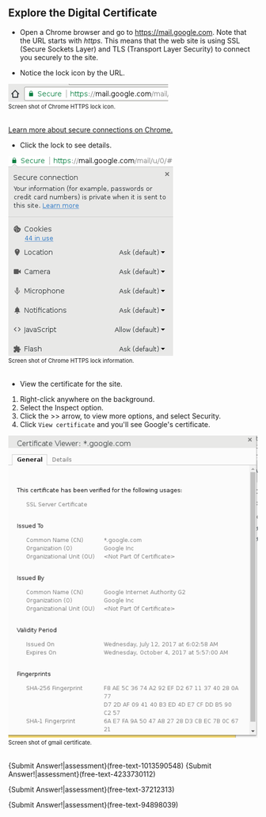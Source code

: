 
## Explore the Digital Certificate
 - Open a Chrome browser and go to https://mail.google.com.
Note that the URL starts with *https*. This means that the web site is using SSL (Secure Sockets Layer) and TLS (Transport Layer Security) to connect you securely to the site.

 - Notice the lock icon by the URL. 
<figure class="snippetimg" style="margin:0; width:100%">
  <img src=".guides/img/https-lock-icon.png">
  <figcaption style="font-size: 0.8em; text-align: left;">  Screen shot of Chrome HTTPS lock icon.</figcaption>  
</figure>
<br>


[Learn more about secure connections on Chrome.](https://support.google.com/chrome/answer/95617?hl=en)

 - Click the lock to see details. 

<figure class="snippetimg" style="margin:0; width:100%">
  <img src=".guides/img/https-lock-info.png">
  <figcaption style="font-size: 0.8em; text-align: left;">  Screen shot of Chrome HTTPS lock information.  
  </figcaption></figure><br>

 - View the certificate for the site. 

1.  Right-click anywhere on the background.
1.  Select the Inspect option.
1.  Click the >> arrow, to view more options, and select Security.
1.  Click ```View certificate``` and you'll see Google's certificate.

<figure class="snippetimg" style="margin:0; width:100%">
  <img src=".guides/img/chrome-cert.png">
  <figcaption style="font-size: 0.8em; text-align: left;">  Screen shot of gmail certificate.  
  </figcaption></figure><br>

{Submit Answer!|assessment}(free-text-1013590548)
{Submit Answer!|assessment}(free-text-4233730112)

{Submit Answer!|assessment}(free-text-37212313)

{Submit Answer!|assessment}(free-text-94898039)
